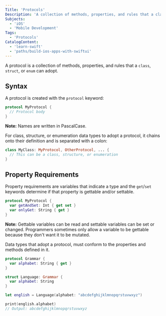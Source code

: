 ```yaml
---
Title: 'Protocols'
Description: 'A collection of methods, properties, and rules that a class, structure, or enumeration can adopt.'
Subjects:
  - 'iOS'
  - 'Mobile Development'
Tags:
  - 'Protocols'
CatalogContent:
  - 'learn-swift'
  - 'paths/build-ios-apps-with-swiftui'
---
```


A protocol is a collection of methods, properties, and rules that a `class`, `struct`, or `enum` can adopt.

## Syntax

A protocol is created with the `protocol` keyword:

```swift
protocol MyProtocol {
  // Protocol body
}
```

**Note:** Names are written in PascalCase.

For class, structure, or enumeration data types to adopt a protocol, it chains onto their definition and is separated with a colon:

```swift
class MyClass: MyProtocol, OtherProtocol, ... {
  // This can be a class, structure, or enumeration
}
```

## Property Requirements

Property requirements are variables that indicate a type and the `get`/`set` keywords determine if that property is gettable and/or settable.

```swift
protocol MyProtocol {
  var getAndSet: Int { get set }
  var onlyGet: String { get }
}
```

**Note:** Gettable variables can be read and settable variables can be set or changed. Programmers sometimes only allow a variable to be gettable because they don't want it to be mutated.

Data types that adopt a protocol, must conform to the properties and methods defined in it.

```swift
protocol Grammar {
  var alphabet: String { get }
}

struct Language: Grammar {
  var alphabet: String
}

let english = Language(alphabet: "abcdefghijklmnopqrstuvwxyz")

print(english.alphabet)
// Output: abcdefghijklmnopqrstuvwxyz
```
